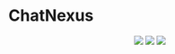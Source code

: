 # ChatNexus
<p align="center">
  <a href="https://app.codacy.com/gh/chomnr/ChatNexus/dashboard?utm_source=gh&utm_medium=referral&utm_content=&utm_campaign=Badge_grade"><img src="https://app.codacy.com/project/badge/Grade/2fa43e5859d34135b08ed7132c3cadf4"/></a>
  <img src="https://img.shields.io/github/commit-activity/m/chomnr/chatnexus?color=ff69b4"/>
  <img src="https://img.shields.io/github/repo-size/chomnr/chatnexus"/>
</p>
